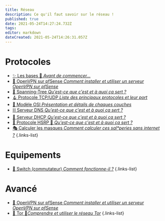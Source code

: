 ```yaml
---
title: Réseau
description: Ce qu'il faut savoir sur le réseau !
published: true
date: 2021-05-24T14:27:24.732Z
tags: 
editor: markdown
dateCreated: 2021-05-24T14:26:31.057Z
---
```


# Protocoles
- [✨ Les bases 🚧 *Avant de commencer...*](/Réseau/Protocoles/Bases)
- [💠 OpenVPN sur pfSense *Comment installer et utiliser un serveur OpenVPN sur pfSense*](/Réseau/Protocoles/pfSense-OpenVPN)
- [🌲 Spanning-Tree *Qu'est-ce que c'est et à quoi ça sert ?*](/Réseau/Protocoles/Spanning-Tree)
- [🪝 Protocole TCP/UDP *Liste des principaux protocoles et leur port*](/Réseau/Protocoles/TCP-UDP)
- [🧪 Modèle OSI *Présentation et détails de chaques couches*](/Réseau/Protocoles/OSI)
- [⛓️ Serveur DNS *Qu'est-ce que c'est et à quoi ça sert ?*](/Réseau/Protocoles/DNS)
- [📌 Serveur DHCP *Qu'est-ce que c'est et à quoi ça sert ?*](/Réseau/Protocoles/DHCP)
- [🧭 Protocole HSRP 🚧 *Qu'est-ce que c'est et à quoi ça sert ?*](/Réseau/Protocoles/HSRP)
- [🎭 Calculer les masques *Comment calculer ces sal\*peries sans internet ?*](/Réseau/Protocoles/Masques)
{.links-list}
# Equipements
- [🦝 Switch (commutateur) *Comment fonctionne-il ?*](/Réseau/Equipements/Switch)
{.links-list}
# Avancé
- [💠 OpenVPN sur pfSense *Comment installer et utiliser un serveur OpenVPN sur pfSense*](/Réseau/Avancé/pfSense-OpenVPN)
- [🧅 Tor 🚧*Comprendre et utiliser le réseau Tor*](/Réseau/Avancé/Tor)
{.links-list}